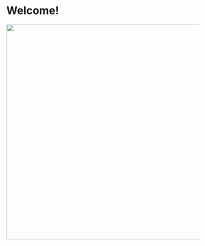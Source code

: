 # Welcome!
<div align="center">
  <img width="1172" height="564" alt="image" src="https://github.com/user-attachments/assets/3f419183-6da4-4615-8cab-8b7e3ac677a5" />
</div>
